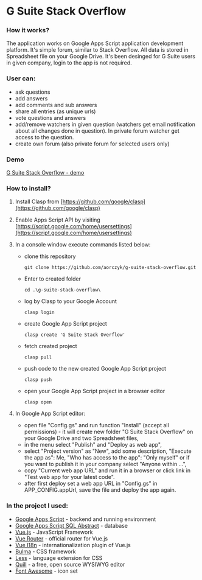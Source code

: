 # G Suite Stack Overflow

### How it works?
The application works on Google Apps Script application development platform. It's simple forum, similar to Stack Overflow. All data is stored in Spreadsheet file on your Google Drive. It's been desinged for G Suite users in given company, login to the app is not required.

### User can:
 - ask questions 
 - add answers
 - add comments and sub answers
 - share all entries (as unique urls)
 - vote questions and answers
 - add/remove watchers in given question (watchers get email notification about all changes done in question). In private forum watcher get access to the question.
 - create own forum (also private forum for selected users only)

### Demo 
[G Suite Stack Overflow - demo](https://script.google.com/macros/s/AKfycbyWtCNtAVY63giy_TQ_Akm7kwBZ_p0IZ4A-AEPZFTPy7E0m7pI/exec#/forums)
 
### How to install?
1. Install Clasp from [https://github.com/google/clasp](https://github.com/google/clasp)
2. Enable Apps Script API by visiting [https://script.google.com/home/usersettings](https://script.google.com/home/usersettings)
3. In a console window execute commands listed below: 
   - clone this repository
     ```
     git clone https://github.com/aorczyk/g-suite-stack-overflow.git
     ```
   - Enter to created folder
     ```
     cd .\g-suite-stack-overflow\
     ```
   - log by Clasp to your Google Account
     ```
     clasp login
     ```
   - create Google App Script project
     ```
     clasp create 'G Suite Stack Overflow'
     ```
   - fetch created project
     ```
     clasp pull
     ```
   - push code to the new created Google App Script project
     ```
     clasp push
     ```
   - open your Google App Script project in a browser editor
     ```
     clasp open
     ```

3. In Google App Script editor:
   - open file "Config.gs" and run function "Install" (accept all permissions) - it will create new folder "G Suite Stack Overflow" on your Google Drive and two Spreadsheet files,
   - in the menu select "Publish" and "Deploy as web app",
   - select "Project version" as "New", add some description, "Execute the app as": Me, "Who has access to the app": "Only myself" or if you want to publish it in your company select "Anyone within ...",
   - copy "Current web app URL" and run it in a browser or click link in "Test web app for your latest code".
   - after first deploy set a web app URL in "Config.gs" in APP_CONFIG.appUrl, save the file and deploy the app again.

### In the project I used:
 - [Google Apps Script](https://developers.google.com/apps-script/overview) - backend and running environment
 - [Google Apps Script SQL Abstract](https://github.com/aorczyk/gas-sql-abstract) - database
 - [Vue.js](https://vuejs.org/) - JavaScript Framework
 - [Vue Router](https://router.vuejs.org/) - official router for Vue.js
 - [Vue I18n](https://kazupon.github.io/vue-i18n/introduction.html) - internationalization plugin of Vue.js
 - [Bulma](https://bulma.io/) - CSS framework
 - [Less](http://lesscss.org/) - language extension for CSS
 - [Quill](https://quilljs.com/) - a free, open source WYSIWYG editor
 - [Font Awesome](https://fontawesome.com/) - icon set
